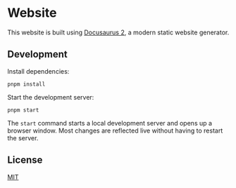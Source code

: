 # Website

This website is built using [Docusaurus 2](https://docusaurus.io/), a modern static website generator.

## Development

Install dependencies:

```
pnpm install
```

Start the development server:

```
pnpm start
```

The `start` command starts a local development server and opens up a browser window. Most changes are reflected live without having to restart the server.

## License

[MIT](LICENSE)
